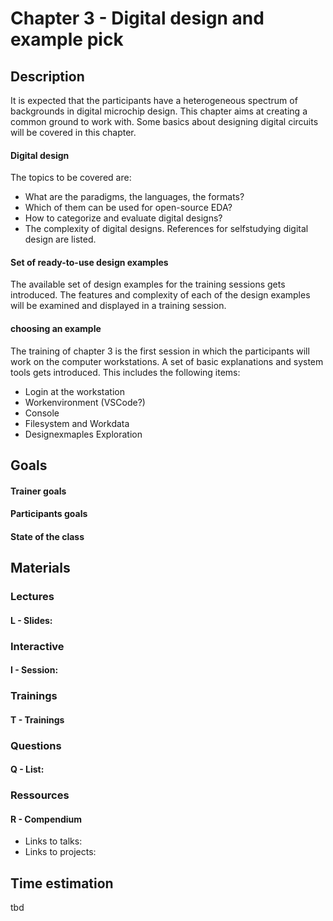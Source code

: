 # Chapter 3 - Digital design and example pick

## Description
It is expected that the participants have a heterogeneous spectrum of backgrounds in digital microchip design. This chapter aims at creating a common ground to work with. Some basics about designing digital circuits will be covered in this chapter. 

#### Digital design
The topics to be covered are:
* What are the paradigms, the languages, the formats?
* Which of them can be used for open-source EDA?
* How to categorize and evaluate digital designs?
* The complexity of digital designs.
References for selfstudying digital design are listed. 

#### Set of ready-to-use design examples
The available set of design examples for the training sessions gets introduced. The features and complexity of each of the design examples will be examined and displayed in a training session.

#### choosing an example
The training of chapter 3 is the first session in which the participants will work on the computer workstations. A set of basic explanations and system tools gets introduced. This includes the following items:
* Login at the workstation
* Workenvironment (VSCode?)
* Console
* Filesystem and Workdata
* Designexmaples Exploration

## Goals
#### Trainer goals
#### Participants goals
#### State of the class

## Materials
### Lectures
#### L - Slides:

### Interactive
#### I - Session:

### Trainings
#### T - Trainings

### Questions
#### Q - List:

### Ressources
#### R - Compendium
* Links to talks:
* Links to projects:

## Time estimation
tbd

